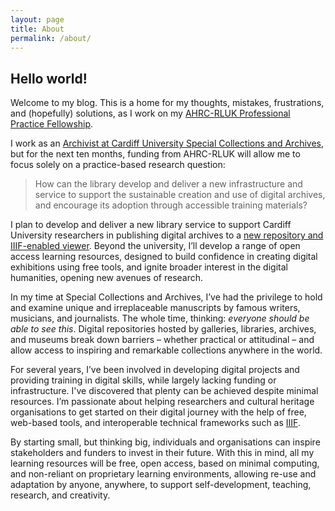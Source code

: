 ```yaml
---
layout: page
title: About
permalink: /about/
---
```


## Hello world!

Welcome to my blog. This is a home for my thoughts, mistakes, frustrations, and (hopefully) solutions, as I work on my [AHRC-RLUK Professional Practice Fellowship](https://www.rluk.ac.uk/ahrc-rluk-professional-practice-fellows-announced/).

I work as an [Archivist at Cardiff University Special Collections and Archives](https://www.cardiff.ac.uk/people/view/2577129-harvey-alison), but for the next ten months, funding from AHRC-RLUK will allow me to focus solely on a practice-based research question: 

>How can the library develop and deliver a new infrastructure and service to support the sustainable creation and use of digital archives, and encourage its adoption through accessible training materials?

I plan to develop and deliver a new library service to support Cardiff University researchers in publishing digital archives to a [new repository and IIIF-enabled viewer](https://librarysearch.cardiff.ac.uk/discovery/collectionDiscovery?vid=44WHELF_CAR:44WHELF_CAR_VU1). Beyond the university, I’ll develop a range of open access learning resources, designed to build confidence in creating digital exhibitions using free tools, and ignite broader interest in the digital humanities, opening new avenues of research.

In my time at Special Collections and Archives, I’ve had the privilege to hold and examine unique and irreplaceable manuscripts by famous writers, musicians, and journalists. The whole time, thinking: *everyone should be able to see this*. Digital repositories hosted by galleries, libraries, archives, and museums break down barriers – whether practical or attitudinal – and allow access to inspiring and remarkable collections anywhere in the world.

For several years, I’ve been involved in developing digital projects and providing training in digital skills, while largely lacking funding or infrastructure. I've discovered that plenty can be achieved despite minimal resources. I’m passionate about helping researchers and cultural heritage organisations to get started on their digital journey with the help of free, web-based tools, and interoperable technical frameworks such as [IIIF](https://iiif.io/). 

By starting small, but thinking big, individuals and organisations can inspire stakeholders and funders to invest in their future. With this in mind, all my learning resources will be free, open access, based on minimal computing, and non-reliant on proprietary learning environments, allowing re-use and adaptation by anyone, anywhere, to support self-development, teaching, research, and creativity.
